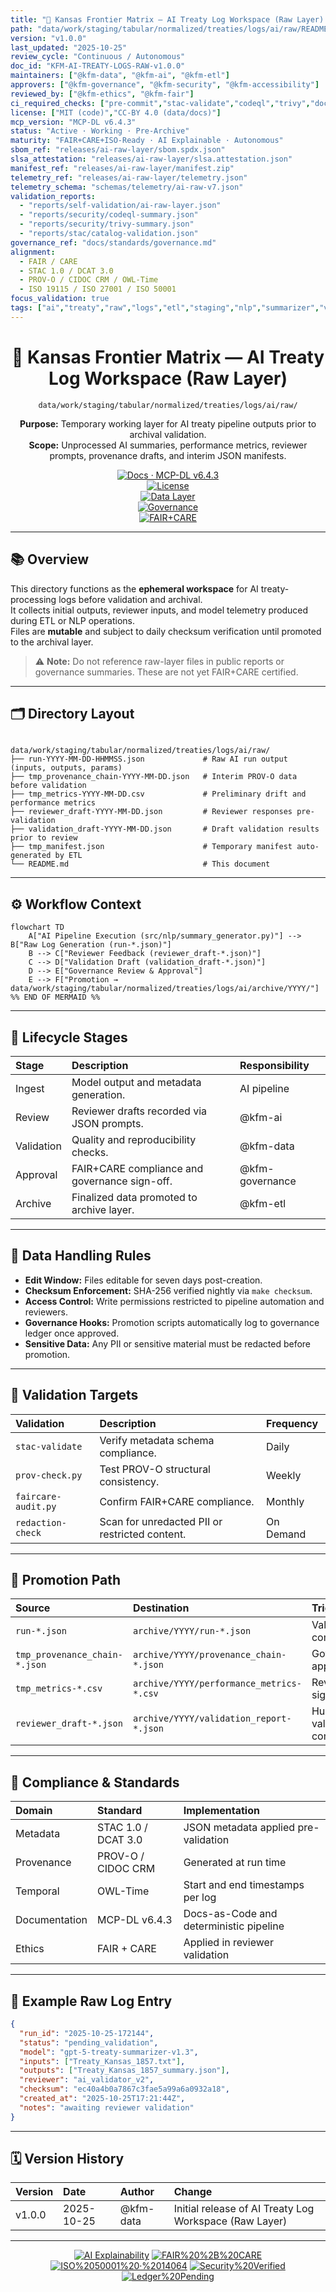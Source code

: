 ```yaml
---
title: "🧾 Kansas Frontier Matrix — AI Treaty Log Workspace (Raw Layer) · Diamond⁹ Ω / Crown∞Ω Ultimate Certified"
path: "data/work/staging/tabular/normalized/treaties/logs/ai/raw/README.md"
version: "v1.0.0"
last_updated: "2025-10-25"
review_cycle: "Continuous / Autonomous"
doc_id: "KFM-AI-TREATY-LOGS-RAW-v1.0.0"
maintainers: ["@kfm-data", "@kfm-ai", "@kfm-etl"]
approvers: ["@kfm-governance", "@kfm-security", "@kfm-accessibility"]
reviewed_by: ["@kfm-ethics", "@kfm-fair"]
ci_required_checks: ["pre-commit","stac-validate","codeql","trivy","docs-validate"]
license: ["MIT (code)","CC-BY 4.0 (data/docs)"]
mcp_version: "MCP-DL v6.4.3"
status: "Active · Working · Pre-Archive"
maturity: "FAIR+CARE+ISO-Ready · AI Explainable · Autonomous"
sbom_ref: "releases/ai-raw-layer/sbom.spdx.json"
slsa_attestation: "releases/ai-raw-layer/slsa.attestation.json"
manifest_ref: "releases/ai-raw-layer/manifest.zip"
telemetry_ref: "releases/ai-raw-layer/telemetry.json"
telemetry_schema: "schemas/telemetry/ai-raw-v7.json"
validation_reports:
  - "reports/self-validation/ai-raw-layer.json"
  - "reports/security/codeql-summary.json"
  - "reports/security/trivy-summary.json"
  - "reports/stac/catalog-validation.json"
governance_ref: "docs/standards/governance.md"
alignment:
  - FAIR / CARE
  - STAC 1.0 / DCAT 3.0
  - PROV-O / CIDOC CRM / OWL-Time
  - ISO 19115 / ISO 27001 / ISO 50001
focus_validation: true
tags: ["ai","treaty","raw","logs","etl","staging","nlp","summarizer","validation","provenance","stac","dcat","governance","mcp","neo4j","ledger"]
---
```


<div align="center">

# 🧾 Kansas Frontier Matrix — **AI Treaty Log Workspace (Raw Layer)**  
`data/work/staging/tabular/normalized/treaties/logs/ai/raw/`

**Purpose:** Temporary working layer for AI treaty pipeline outputs prior to archival validation.  
**Scope:** Unprocessed AI summaries, performance metrics, reviewer prompts, provenance drafts, and interim JSON manifests.

[![Docs · MCP-DL v6.4.3](https://img.shields.io/badge/Docs-MCP--DL%20v6.4.3-0078ff)]()  
[![License](https://img.shields.io/badge/License-MIT%20%7C%20CC--BY%204.0-2ecc71)]()  
[![Data Layer](https://img.shields.io/badge/Layer-Raw%20%7C%20Working-orange)]()  
[![Governance](https://img.shields.io/badge/Governance-Pending%20Ledger-d4af37)]()  
[![FAIR+CARE](https://img.shields.io/badge/FAIR+CARE-Active-2ecc71)]()

</div>

---

## 📚 Overview

This directory functions as the **ephemeral workspace** for AI treaty-processing logs before validation and archival.  
It collects initial outputs, reviewer inputs, and model telemetry produced during ETL or NLP operations.  
Files are **mutable** and subject to daily checksum verification until promoted to the archival layer.

> ⚠️ **Note:** Do not reference raw-layer files in public reports or governance summaries. These are not yet FAIR+CARE certified.

---

## 🗂️ Directory Layout

```

data/work/staging/tabular/normalized/treaties/logs/ai/raw/
├── run-YYYY-MM-DD-HHMMSS.json             # Raw AI run output (inputs, outputs, params)
├── tmp_provenance_chain-YYYY-MM-DD.json   # Interim PROV-O data before validation
├── tmp_metrics-YYYY-MM-DD.csv             # Preliminary drift and performance metrics
├── reviewer_draft-YYYY-MM-DD.json         # Reviewer responses pre-validation
├── validation_draft-YYYY-MM-DD.json       # Draft validation results prior to review
├── tmp_manifest.json                      # Temporary manifest auto-generated by ETL
└── README.md                              # This document

````

---

## ⚙️ Workflow Context

```mermaid
flowchart TD
    A["AI Pipeline Execution (src/nlp/summary_generator.py)"] --> B["Raw Log Generation (run-*.json)"]
    B --> C["Reviewer Feedback (reviewer_draft-*.json)"]
    C --> D["Validation Draft (validation_draft-*.json)"]
    D --> E["Governance Review & Approval"]
    E --> F["Promotion → data/work/staging/tabular/normalized/treaties/logs/ai/archive/YYYY/"]
%% END OF MERMAID %%
````

---

## 🧩 Lifecycle Stages

| Stage      | Description                                   | Responsibility  |
| :--------- | :-------------------------------------------- | :-------------- |
| Ingest     | Model output and metadata generation.         | AI pipeline     |
| Review     | Reviewer drafts recorded via JSON prompts.    | @kfm-ai         |
| Validation | Quality and reproducibility checks.           | @kfm-data       |
| Approval   | FAIR+CARE compliance and governance sign-off. | @kfm-governance |
| Archive    | Finalized data promoted to archive layer.     | @kfm-etl        |

---

## 🧾 Data Handling Rules

* **Edit Window:** Files editable for seven days post-creation.
* **Checksum Enforcement:** SHA-256 verified nightly via `make checksum`.
* **Access Control:** Write permissions restricted to pipeline automation and reviewers.
* **Governance Hooks:** Promotion scripts automatically log to governance ledger once approved.
* **Sensitive Data:** Any PII or sensitive material must be redacted before promotion.

---

## 🧪 Validation Targets

| Validation          | Description                                    | Frequency |
| :------------------ | :--------------------------------------------- | :-------- |
| `stac-validate`     | Verify metadata schema compliance.             | Daily     |
| `prov-check.py`     | Test PROV-O structural consistency.            | Weekly    |
| `faircare-audit.py` | Confirm FAIR+CARE compliance.                  | Monthly   |
| `redaction-check`   | Scan for unredacted PII or restricted content. | On Demand |

---

## 🔗 Promotion Path

| Source                        | Destination                              | Trigger                   |
| :---------------------------- | :--------------------------------------- | :------------------------ |
| `run-*.json`                  | `archive/YYYY/run-*.json`                | Validation complete       |
| `tmp_provenance_chain-*.json` | `archive/YYYY/provenance_chain-*.json`   | Governance approval       |
| `tmp_metrics-*.csv`           | `archive/YYYY/performance_metrics-*.csv` | Review sign-off           |
| `reviewer_draft-*.json`       | `archive/YYYY/validation_report-*.json`  | Human validation complete |

---

## 🧱 Compliance & Standards

| Domain        | Standard            | Implementation                          |
| :------------ | :------------------ | :-------------------------------------- |
| Metadata      | STAC 1.0 / DCAT 3.0 | JSON metadata applied pre-validation    |
| Provenance    | PROV-O / CIDOC CRM  | Generated at run time                   |
| Temporal      | OWL-Time            | Start and end timestamps per log        |
| Documentation | MCP-DL v6.4.3       | Docs-as-Code and deterministic pipeline |
| Ethics        | FAIR + CARE         | Applied in reviewer validation          |

---

## 🧮 Example Raw Log Entry

```json
{
  "run_id": "2025-10-25-172144",
  "status": "pending_validation",
  "model": "gpt-5-treaty-summarizer-v1.3",
  "inputs": ["Treaty_Kansas_1857.txt"],
  "outputs": ["Treaty_Kansas_1857_summary.json"],
  "reviewer": "ai_validator_v2",
  "checksum": "ec40a4b0a7867c3fae5a99a6a0932a18",
  "created_at": "2025-10-25T17:21:44Z",
  "notes": "awaiting reviewer validation"
}
```

---

## 🗓️ Version History

| Version | Date       | Author    | Change                                                 |
| :------ | :--------- | :-------- | :----------------------------------------------------- |
| v1.0.0  | 2025-10-25 | @kfm-data | Initial release of AI Treaty Log Workspace (Raw Layer) |

---

<div align="center">

[![AI Explainability](https://img.shields.io/badge/AI%20Explainability-Active%20Layer-8e44ad?style=flat-square)]()
[![FAIR%20%2B%20CARE](https://img.shields.io/badge/FAIR%20%2B%20CARE-In%20Progress-2ecc71?style=flat-square)]()
[![ISO%2050001%20·%2014064](https://img.shields.io/badge/ISO-Sustainable%20Ops-228B22?style=flat-square)]()
[![Security%20Verified](https://img.shields.io/badge/Security-PGP%2BSLSA-008b8b?style=flat-square)]()
[![Ledger%20Pending](https://img.shields.io/badge/Governance-Pending%20Ledger-d4af37?style=flat-square)]()

</div>

<!-- MCP-FOOTER-BEGIN
MCP-VERSION: v6.4.3
MCP-TIER: Diamond⁹ Ω / Crown∞Ω Ultimate
DOC-PATH: data/work/staging/tabular/normalized/treaties/logs/ai/raw/README.md
MCP-CERTIFIED: true
SBOM-GENERATED: true
SLSA-ATTESTED: true
A11Y-VERIFIED: true
FAIR-CARE-COMPLIANT: true
GOVERNANCE-LEDGER-PENDING: true
SECURITY-THREAT-MATRIX: active
CODEOWNERS-MAPPED: true
OBSERVABILITY-ACTIVE: true
PERFORMANCE-BUDGET-P95: 300 ms
GENERATED-BY: KFM-Automation/DocsBot
LAST-VALIDATED: 2025-10-25
MCP-FOOTER-END -->

```
```
